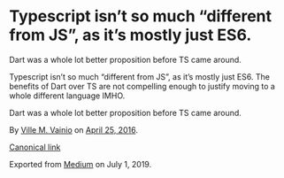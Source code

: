 # Typescript isn’t so much “different from JS”, as it’s mostly just ES6.

Dart was a whole lot better proposition before TS came around.

Typescript isn’t so much “different from JS”, as it’s mostly just ES6. The benefits of Dart over TS are not compelling enough to justify moving to a whole different language IMHO.

Dart was a whole lot better proposition before TS came around.

By [Ville M. Vainio](https://medium.com/@vivainio) on [April 25, 2016](https://medium.com/p/90026872e668).

[Canonical link](https://medium.com/@vivainio/typescript-isnt-so-much-different-from-js-as-it-s-mostly-just-es6-90026872e668)

Exported from [Medium](https://medium.com) on July 1, 2019.